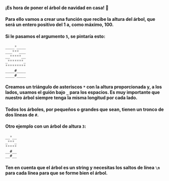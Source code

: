 #### ¡Es hora de poner el árbol de navidad en casa! 🎄

#### Para ello vamos a crear una función que recibe la altura del árbol, que será un entero positivo del 1 a, como máximo, 100.

#### Si le pasamos el argumento ``` 5 ```, se pintaría esto:

```js
____*____
___***___
__*****__
_*******_
*********
____#____
____#____
```

#### Creamos un triángulo de asteriscos ``` * ``` con la altura proporcionada y, a los lados, usamos el guión bajo ``` _ ``` para los espacios. Es muy importante que nuestro árbol siempre tenga la misma longitud por cada lado.

#### Todos los árboles, por pequeños o grandes que sean, tienen un tronco de dos líneas de ``` # ```.

#### Otro ejemplo con un árbol de altura ``` 3 ```:

```js
__*__
_***_
*****
__#__
__#__
```

#### Ten en cuenta que el árbol es un string y necesitas los saltos de línea ``` \n ``` para cada línea para que se forme bien el árbol.
